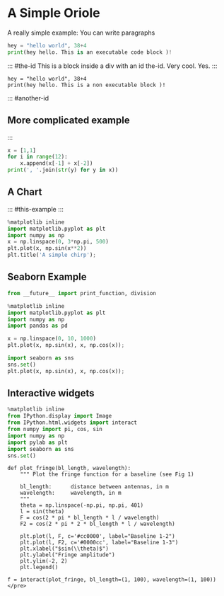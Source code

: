 # A Simple Oriole

A really simple example:
You can write paragraphs
  
``` python
hey = "hello world", 38+4
print(hey hello. This is an executable code block )!
```
     
::: #the-id
This is a block inside a div with an id the-id.
Very cool. Yes.
:::
     
```
hey = "hello world", 38+4
print(hey hello. This is a non executable block )!
```
::: #another-id 
## More complicated example
:::

``` python
x = [1,1]
for i in range(12):
    x.append(x[-1] + x[-2]) 
print(', '.join(str(y) for y in x))
```

## A Chart

::: #this-example
:::

``` python
%matplotlib inline
import matplotlib.pyplot as plt
import numpy as np
x = np.linspace(0, 3*np.pi, 500)
plt.plot(x, np.sin(x**2))
plt.title('A simple chirp');
```


## Seaborn Example

``` python
from __future__ import print_function, division

%matplotlib inline
import matplotlib.pyplot as plt
import numpy as np
import pandas as pd

x = np.linspace(0, 10, 1000)
plt.plot(x, np.sin(x), x, np.cos(x));

import seaborn as sns
sns.set()
plt.plot(x, np.sin(x), x, np.cos(x));
```

## Interactive widgets

``` python
%matplotlib inline
from IPython.display import Image
from IPython.html.widgets import interact
from numpy import pi, cos, sin
import numpy as np
import pylab as plt
import seaborn as sns
sns.set()
```


``` pyt
def plot_fringe(bl_length, wavelength):
    """ Plot the fringe function for a baseline (see Fig 1)

    bl_length:      distance between antennas, in m
    wavelength:     wavelength, in m
    """
    theta = np.linspace(-np.pi, np.pi, 401)
    l = sin(theta)
    F = cos(2 * pi * bl_length * l / wavelength)
    F2 = cos(2 * pi * 2 * bl_length * l / wavelength)

    plt.plot(l, F, c='#cc0000', label="Baseline 1-2")
    plt.plot(l, F2, c='#0000cc', label="Baseline 1-3")
    plt.xlabel("$sin(\\theta)$")
    plt.ylabel("Fringe amplitude")
    plt.ylim(-2, 2)
    plt.legend()

f = interact(plot_fringe, bl_length=(1, 100), wavelength=(1, 100))
</pre>
